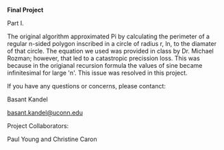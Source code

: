 **Final Project**

Part I.

The original algorithm approximated Pi by calculating the perimeter of a regular n-sided polygon inscribed in a circle of radius r, ln, to the diamater of that circle. The equation we used was provided in class by Dr. Michael Rozman; however, that led to a catastropic precission loss. This was because in the origianal recursion formula the values of sine became infinitesimal for large 'n'. This issue was resolved in this project.


If you have any questions or concerns, please contanct:

Basant Kandel

basant.kandel@uconn.edu

Project Collaborators:

Paul Young and
Christine Caron
